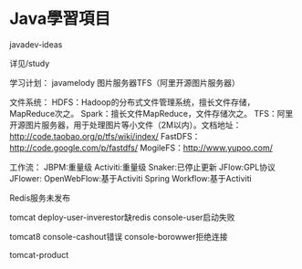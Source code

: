 # Java學習項目

javadev-ideas

详见/study








学习计划：
javamelody
图片服务器TFS（阿里开源图片服务器）



文件系统：
HDFS：Hadoop的分布式文件管理系统，擅长文件存储，MapReduce次之。
Spark：擅长文件MapReduce，文件存储次之。
TFS：阿里开源图片服务器，用于处理图片等小文件（2M以内）。文档地址：http://code.taobao.org/p/tfs/wiki/index/
FastDFS：http://code.google.com/p/fastdfs/
MogileFS：http://www.yupoo.com/



工作流：
JBPM:重量级
Activiti:重量级
Snaker:已停止更新
JFlow:GPL协议
JFlower:
OpenWebFlow:基于Activiti
Spring Workflow:基于Activiti





Redis服务未发布


tomcat
deploy-user-inverestor缺redis   console-user启动失败


tomcat8
console-cashout错误
console-borowwer拒绝连接

tomcat-product

